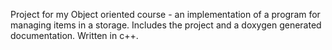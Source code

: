 Project for my Object oriented course - an implementation of a program for managing items in a storage. Includes the project and a doxygen generated documentation. Written in c++.
